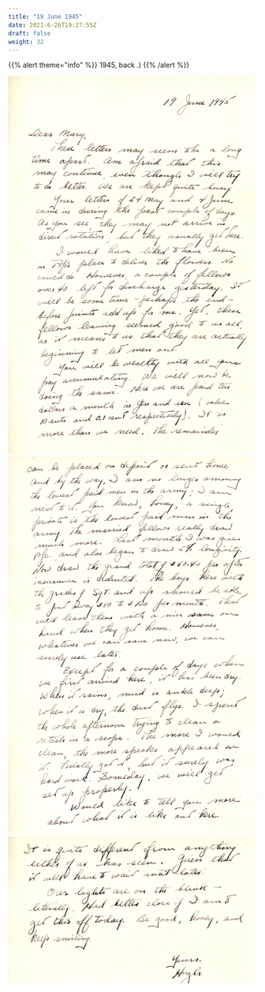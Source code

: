 ```yaml
---
title: "19 June 1945"
date: 2021-6-26T19:27:55Z
draft: false
weight: 32
---
```

 {{% alert theme="info" %}} 1945, back .) {{% /alert %}}
 
![page 1](img096.jpg)
![page 2](img097.jpg)
![page 3](img098.jpg)





